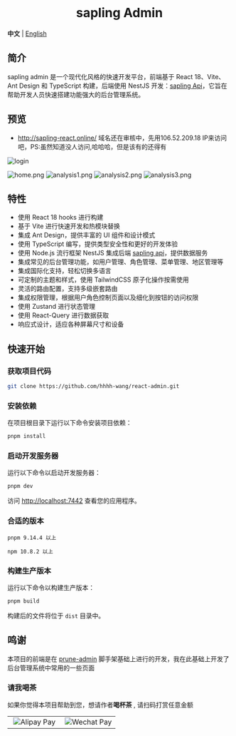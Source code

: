 <div align="center"> 
<br> 
<h1> sapling Admin </h1>
</div>

**中文** | [English](./README.en-US.md)

## 简介

sapling admin 是一个现代化风格的快速开发平台，前端基于 React 18、Vite、Ant Design 和 TypeScript 构建，后端使用 NestJS 开发：[sapling Api](https://github.com/kangood/prune-api)，它旨在帮助开发人员快速搭建功能强大的后台管理系统。

## 预览
+ http://sapling-react.online/ 域名还在审核中，先用106.52.209.18 IP来访问吧，PS:虽然知道没人访问,哈哈哈，但是该有的还得有



![login](https://cdn.jsdelivr.net/gh/hhhh-wang/MyPic@main/blog/img/login.png)

![home.png](https://cdn.jsdelivr.net/gh/hhhh-wang/MyPic@main/blog/img/home.png)
![analysis1.png](https://cdn.jsdelivr.net/gh/hhhh-wang/MyPic@main/blog/img/analysis1.png)
![analysis2.png](https://cdn.jsdelivr.net/gh/hhhh-wang/MyPic@main/blog/img/analysis2.png)
![analysis3.png](https://cdn.jsdelivr.net/gh/hhhh-wang/MyPic@main/blog/img/analysis3.png)

## 特性

- 使用 React 18 hooks 进行构建
- 基于 Vite 进行快速开发和热模块替换
- 集成 Ant Design，提供丰富的 UI 组件和设计模式
- 使用 TypeScript 编写，提供类型安全性和更好的开发体验
- 使用 Node.js 流行框架 NestJS 集成后端 [sapling api](https://github.com/kangood/prune-api)，提供数据服务
- 集成常见的后台管理功能，如用户管理、角色管理、菜单管理、地区管理等
- 集成国际化支持，轻松切换多语言
- 可定制的主题和样式，使用 TailwindCSS 原子化操作按需使用
- 灵活的路由配置，支持多级嵌套路由
- 集成权限管理，根据用户角色控制页面以及细化到按钮的访问权限
- 使用 Zustand 进行状态管理
- 使用 React-Query 进行数据获取
- 响应式设计，适应各种屏幕尺寸和设备

## 快速开始

### 获取项目代码

```bash
git clone https://github.com/hhhh-wang/react-admin.git
```

### 安装依赖

在项目根目录下运行以下命令安装项目依赖：

```bash
pnpm install
```

### 启动开发服务器

运行以下命令以启动开发服务器：

```bash
pnpm dev
```

访问 [http://localhost:7442](http://localhost:7442) 查看您的应用程序。

### 合适的版本

```
pnpm 9.14.4 以上

npm 10.8.2 以上
```



### 构建生产版本

运行以下命令以构建生产版本：

```bash
pnpm build
```

构建后的文件将位于 `dist` 目录中。

## 鸣谢

本项目的前端是在 [prune-admin](https://github.com/kangood/prune-admin) 脚手架基础上进行的开发，我在此基础上开发了后台管理系统中常用的一些页面

### 请我喝茶
如果你觉得本项目帮助到您，想请作者**喝杯茶** , 请扫码打赏任意金额
<table align="center">
  <tr>
    <td align="center" width="50%">
      <img src="https://cdn.jsdelivr.net/gh/hhhh-wang/MyPic@main/blog/img/Alipay-Pay.jpg" alt="Alipay Pay" style="max-width: 100%;"/>
    </td>
    <td align="center" width="50%">
      <img src="https://cdn.jsdelivr.net/gh/hhhh-wang/MyPic@main/blog/img/Wechat-Pay.png" alt="Wechat Pay" style="max-width: 100%;"/>
    </td>
  </tr>
</table>

